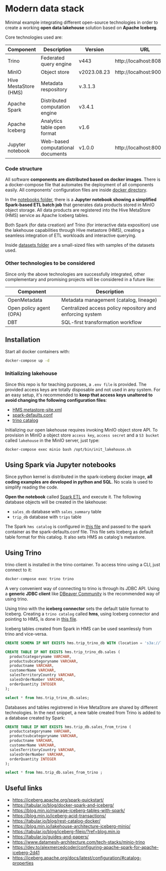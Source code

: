 # Modern data stack

Minimal example integrating different open-source technologies in order to create a working **open data lakehouse** solution based on **Apache Iceberg**. 

Core technologies used are:

| Component | Description | Version |  URL  |
| --------- | ----------- | ------- | ----- |
| Trino     | Federated query engine | v443 | http://localhost:8080
| MinIO     | Object store   |  v2023.08.23  | http://localhost:9000
| Hive MestaStore (HMS) | Metadata respository |    v.3.1.3
| Apache Spark | Distributed computation engine | v3.4.1 | 
| Apache Iceberg | Analytics table open format | v1.6
| Jupyter notebook | Web-based computational documents | v1.0.0 | http://localhost:8000/tree

### Code structure

All software **components are distributed based on docker images**. There is a docker-compose file that automates the deployment of all components easily. All components' configuration files are inside [docker directory](docker).

In the [notebooks folder](notebooks), there is a **Jupyter notebook showing a simplified Spark-based ETL batch job** that generates data products stored in MinIO object storage. All data products are registered into the Hive MetaStore (HMS) service as Apache Iceberg tables. 

Both Spark (for data creation) anf Trino (for interactive data exposition) use the lakehouse capabilities through Hive metastore (HMS), creating a seamless integration of ETL workloads and interactive querying.

Inside [datasets folder](datasets) are a small-sized files with samples of the datasets used.

### Other technologies to be considered

Since only the above technologies are successfully integrated, other complementary and promising projects will be considered in a future like:

| Component | Description | 
| --------- | ----------- |
| OpenMetadata     | Metadata management (catalog, lineage) | 
| Open policy agent (OPA)     | Centralized access policy repository and enforcing system   |  
| DBT | SQL-first transformation workflow 

## Installation

Start all docker containers with:

```bash
docker-compose up -d
```

### Initializing lakehouse

Since this repo is for teaching purposes, a `.env file` is provided. The provided access keys are totally disposable and not used in any system. For an easy setup, it's recommended to **keep that access keys unaltered to avoid changing the following configuration files**:
* [HMS metastore-site.xml](docker/hive-metastore/conf/metastore-site.xml)
* [spark-defaults.conf](docker/spark-iceberg/conf/spark-defaults.conf)
* [trino catalog](docker/trinodb/conf/catalog/hms.properties)

Initializing our open lakehouse requires invoking MinIO object store API. To provision in MinIO a object store `access key`, `access secret` and a `S3 bucket` called `lakehouse` in the MinIO server, just type:

```bash
docker-compose exec minio bash /opt/bin/init_lakehouse.sh
```

## Using Spark via Jupyter notebooks

Since python kernel is distributed in the spark-iceberg docker image, **all coding examples are developed in python and SQL**. No scala is used to simplify reading the code. 

**Open the notebook** called [Spark ETL](http://localhost:8000/notebooks/Spark_ETL.ipynb) and execute it. The following database objects will be created in the lakehouse:
 - `sales_db` database with `sales_summary` table
 - `trip_db` database with `trips` table 

The Spark `hms catalog` is configured in [this file](docker/spark-iceberg/conf/spark-defaults.conf) and passed to the spark container as the spark-defaults.conf file. This file sets Iceberg as default table format for this catalog. It also sets HMS as catalog's metastore.

## Using Trino

trino client is installed in the trino container. To access trino using a CLI, just connect to it:

```bash
docker-compose exec trino trino
```

A very convenient way of connecting to trino is through its JDBC API. Using a **generic JDBC client** like [DBeaver Community](https://dbeaver.io/) is the recommended way of using trino.

Using trino with the **iceberg connector** sets the default table format to Iceberg. Creating a `trino catalog` called **hms**, using Iceberg connector and pointing to HMS, is done in  [this file](docker/trinodb/conf/catalog/hms.properties). 

Iceberg tables created from Spark in HMS can be used seamlessly from trino and vice-versa.  

```sql
CREATE SCHEMA IF NOT EXISTS hms.trip_trino_db WITH (location = 's3a://lakehouse/warehouse/trip_trino_db');

CREATE TABLE IF NOT EXISTS hms.trip_trino_db.sales (
  productcategoryname VARCHAR,
  productsubcategoryname VARCHAR,
  productname VARCHAR,
  customerName VARCHAR,
  salesTerritoryCountry VARCHAR,
  salesOrderNumber VARCHAR,
  orderQuantity INTEGER
);

select * from hms.trip_trino_db.sales;
```

Databases and tables registrered in Hive MetaStore are shared by different technologies. In the next snippet, a new table created from Trino is added to a database created by Spark:

```sql
CREATE TABLE IF NOT EXISTS hms.trip_db.sales_from_trino (
  productcategoryname VARCHAR,
  productsubcategoryname VARCHAR,
  productname VARCHAR,
  customerName VARCHAR,
  salesTerritoryCountry VARCHAR,
  salesOrderNumber VARCHAR,
  orderQuantity INTEGER
);

select * from hms.trip_db.sales_from_trino ;
```

## Useful links

* https://iceberg.apache.org/spark-quickstart/
* https://tabular.io/blog/docker-spark-and-iceberg/
* https://blog.min.io/manage-iceberg-tables-with-spark/
* https://blog.min.io/iceberg-acid-transactions/
* https://tabular.io/blog/rest-catalog-docker/
* https://blog.min.io/lakehouse-architecture-iceberg-minio/
* https://tabular.io/blog/iceberg-fileio/?ref=blog.min.io
* https://tabular.io/guides-and-papers/
* https://www.datamesh-architecture.com/tech-stacks/minio-trino
* https://dev.to/alexmercedcoder/configuring-apache-spark-for-apache-iceberg-2d41
* https://iceberg.apache.org/docs/latest/configuration/#catalog-properties

